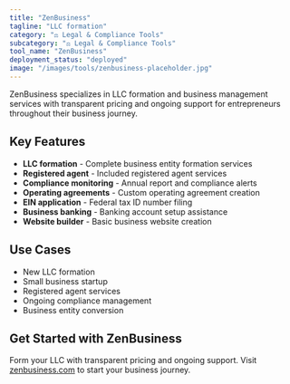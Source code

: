 ```yaml
---
title: "ZenBusiness"
tagline: "LLC formation"
category: "⚖️ Legal & Compliance Tools"
subcategory: "⚖️ Legal & Compliance Tools"
tool_name: "ZenBusiness"
deployment_status: "deployed"
image: "/images/tools/zenbusiness-placeholder.jpg"
---
```

ZenBusiness specializes in LLC formation and business management services with transparent pricing and ongoing support for entrepreneurs throughout their business journey.

## Key Features

- **LLC formation** - Complete business entity formation services
- **Registered agent** - Included registered agent services
- **Compliance monitoring** - Annual report and compliance alerts
- **Operating agreements** - Custom operating agreement creation
- **EIN application** - Federal tax ID number filing
- **Business banking** - Banking account setup assistance
- **Website builder** - Basic business website creation

## Use Cases

- New LLC formation
- Small business startup
- Registered agent services
- Ongoing compliance management
- Business entity conversion

## Get Started with ZenBusiness

Form your LLC with transparent pricing and ongoing support. Visit [zenbusiness.com](https://www.zenbusiness.com) to start your business journey.
